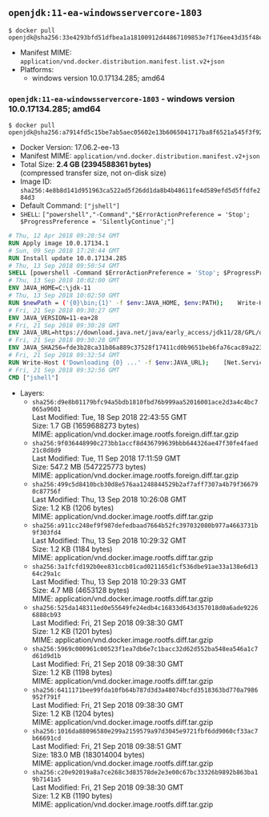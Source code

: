 ## `openjdk:11-ea-windowsservercore-1803`

```console
$ docker pull openjdk@sha256:33e4293bfd51dfbea1a18100912d44867109853e7f176ee43d35f48ee29ac7f4
```

-	Manifest MIME: `application/vnd.docker.distribution.manifest.list.v2+json`
-	Platforms:
	-	windows version 10.0.17134.285; amd64

### `openjdk:11-ea-windowsservercore-1803` - windows version 10.0.17134.285; amd64

```console
$ docker pull openjdk@sha256:a7914fd5c15be7ab5aec05602e13b6065041717ba8f6521a545f3f929936ba73
```

-	Docker Version: 17.06.2-ee-13
-	Manifest MIME: `application/vnd.docker.distribution.manifest.v2+json`
-	Total Size: **2.4 GB (2394588361 bytes)**  
	(compressed transfer size, not on-disk size)
-	Image ID: `sha256:4e8b8d141d951963ca522ad5f26dd1da8b4b48611fe4d589efd5d5ffdfe284d3`
-	Default Command: `["jshell"]`
-	`SHELL`: `["powershell","-Command","$ErrorActionPreference = 'Stop'; $ProgressPreference = 'SilentlyContinue';"]`

```dockerfile
# Thu, 12 Apr 2018 09:20:54 GMT
RUN Apply image 10.0.17134.1
# Sun, 09 Sep 2018 17:20:44 GMT
RUN Install update 10.0.17134.285
# Thu, 13 Sep 2018 09:50:54 GMT
SHELL [powershell -Command $ErrorActionPreference = 'Stop'; $ProgressPreference = 'SilentlyContinue';]
# Thu, 13 Sep 2018 10:02:00 GMT
ENV JAVA_HOME=C:\jdk-11
# Thu, 13 Sep 2018 10:02:50 GMT
RUN $newPath = ('{0}\bin;{1}' -f $env:JAVA_HOME, $env:PATH); 	Write-Host ('Updating PATH: {0}' -f $newPath); 	setx /M PATH $newPath
# Fri, 21 Sep 2018 09:30:27 GMT
ENV JAVA_VERSION=11-ea+28
# Fri, 21 Sep 2018 09:30:28 GMT
ENV JAVA_URL=https://download.java.net/java/early_access/jdk11/28/GPL/openjdk-11+28_windows-x64_bin.zip
# Fri, 21 Sep 2018 09:30:28 GMT
ENV JAVA_SHA256=fde3b28ca31b86a889c37528f17411cd0b9651beb6fa76cac89a223417910f4b
# Fri, 21 Sep 2018 09:32:54 GMT
RUN Write-Host ('Downloading {0} ...' -f $env:JAVA_URL); 	[Net.ServicePointManager]::SecurityProtocol = [Net.SecurityProtocolType]::Tls12; 	Invoke-WebRequest -Uri $env:JAVA_URL -OutFile 'openjdk.zip'; 	Write-Host ('Verifying sha256 ({0}) ...' -f $env:JAVA_SHA256); 	if ((Get-FileHash openjdk.zip -Algorithm sha256).Hash -ne $env:JAVA_SHA256) { 		Write-Host 'FAILED!'; 		exit 1; 	}; 		Write-Host 'Expanding ...'; 	Expand-Archive openjdk.zip -DestinationPath C:\; 		Write-Host 'Verifying install ...'; 	Write-Host '  java -version'; java -version; 	Write-Host '  javac -version'; javac -version; 		Write-Host 'Removing ...'; 	Remove-Item openjdk.zip -Force; 		Write-Host 'Complete.'
# Fri, 21 Sep 2018 09:32:56 GMT
CMD ["jshell"]
```

-	Layers:
	-	`sha256:d9e8b01179bfc94a5bdb1810fbd76b999aa52016001ace2d3a4c4bc7065a9601`  
		Last Modified: Tue, 18 Sep 2018 22:43:55 GMT  
		Size: 1.7 GB (1659688273 bytes)  
		MIME: application/vnd.docker.image.rootfs.foreign.diff.tar.gzip
	-	`sha256:9f036448990c273bb1accf8d436799639bbb644326ae47f30fe4faed21c8d8d9`  
		Last Modified: Tue, 11 Sep 2018 17:11:59 GMT  
		Size: 547.2 MB (547225773 bytes)  
		MIME: application/vnd.docker.image.rootfs.foreign.diff.tar.gzip
	-	`sha256:499c5d8410bcb30d8e576aa1248844529b2af7aff7307a4b79f366790c87756f`  
		Last Modified: Thu, 13 Sep 2018 10:26:08 GMT  
		Size: 1.2 KB (1206 bytes)  
		MIME: application/vnd.docker.image.rootfs.diff.tar.gzip
	-	`sha256:a911cc248ef9f987defedbaad7664b52fc397032080b977a4663731b9f303fd4`  
		Last Modified: Thu, 13 Sep 2018 10:29:32 GMT  
		Size: 1.2 KB (1184 bytes)  
		MIME: application/vnd.docker.image.rootfs.diff.tar.gzip
	-	`sha256:3a1fcfd192b0ee831ccb01cad021165d1cf536dbe91ae33a138e6d1364c29a1c`  
		Last Modified: Thu, 13 Sep 2018 10:29:33 GMT  
		Size: 4.7 MB (4653128 bytes)  
		MIME: application/vnd.docker.image.rootfs.diff.tar.gzip
	-	`sha256:525da148311ed0e55649fe24edb4c16833d643d357018d0a6ade92266888cb93`  
		Last Modified: Fri, 21 Sep 2018 09:38:30 GMT  
		Size: 1.2 KB (1201 bytes)  
		MIME: application/vnd.docker.image.rootfs.diff.tar.gzip
	-	`sha256:5969c000961c00523f1ea7db6e7c1bacc32d62d552ba548ea546a1c7d61d9d1b`  
		Last Modified: Fri, 21 Sep 2018 09:38:30 GMT  
		Size: 1.2 KB (1198 bytes)  
		MIME: application/vnd.docker.image.rootfs.diff.tar.gzip
	-	`sha256:6411171bee99fda10fb64b787d3d3a48074bcfd3518363bd770a7986952f791f`  
		Last Modified: Fri, 21 Sep 2018 09:38:30 GMT  
		Size: 1.2 KB (1204 bytes)  
		MIME: application/vnd.docker.image.rootfs.diff.tar.gzip
	-	`sha256:1016da88096580e299a2159579a97d3045e9721fbf6dd9060cf33ac7b66691cd`  
		Last Modified: Fri, 21 Sep 2018 09:38:51 GMT  
		Size: 183.0 MB (183014004 bytes)  
		MIME: application/vnd.docker.image.rootfs.diff.tar.gzip
	-	`sha256:c20e92019a8a7ce268c3d83578de2e3e00c67bc33326b9892b863ba19b7141a5`  
		Last Modified: Fri, 21 Sep 2018 09:38:30 GMT  
		Size: 1.2 KB (1190 bytes)  
		MIME: application/vnd.docker.image.rootfs.diff.tar.gzip
